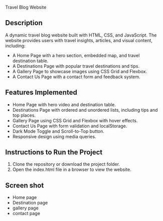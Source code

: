 Travel Blog Website

## Description

A dynamic travel blog website built with HTML, CSS, and JavaScript. The website provides users with travel insights, articles, and visual content, including:
- A Home Page with a hero section, embedded map, and travel destination table.
- A Destinations Page with popular travel destinations and tips.
- A Gallery Page to showcase images using CSS Grid and Flexbox.
- A Contact Us Page with a contact form and feedback system.

## Features Implemented

- Home Page with hero video and destination table.
- Destinations Page with ordered and unordered lists, including tips and top places.
- Gallery Page using CSS Grid and Flexbox with hover effects.
- Contact Us Page with form validation and localStorage.
- Dark Mode Toggle and Scroll-to-Top button.
- Responsive design using media queries.

## Instructions to Run the Project

1. Clone the repository or download the project folder.
2. Open the index.html file in a browser to view the website.

## Screen shot

- Home page
- Destination page
- gallery page
- contact page